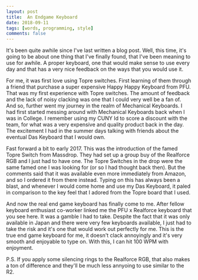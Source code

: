 ```yaml
---
layout: post
title:  An Endgame Keyboard
date: 2018-09-11
tags: [words, programming, style]
comments: false
---
```


It's been quite awhile since I've last written a blog post. Well, this time, it's going to be about one thing that I've finally found, that I've been meaning to use for awhile. A proper keyboard, one that would make sense to use every day and that has a very nice feedback on the ways that you would use it.

For me, it was first love using Topre switches. First learning of them through a friend that purchase a super expensive Happy Happy Keyboard from PFU. That was my first experience with Topre switches. The amount of feedback and the lack of noisy clacking was one that I could very well be a fan of. And so, further went my journey in the realm of Mechanical Keyboards. I had first started messing around with Mechanical Keyboards back when I was in College. I remember using my CUNY Id to score a discount with the team, for what was a very expensive and quality product back in the day. The excitement I had in the summer days talking with friends about the eventual Das Keyboard that I would own.

Fast forward a bit to early 2017. This was the introduction of the famed Topre Switch from Massdrop. They had set up a group buy of the Realforce RGB and I just had to have one. The Topre Switches in the drop were the same famed one I was looking for (or so I had thought back then). But the comments said that it was available even more immediately from Amazon, and so I ordered it from there instead. Typing on this has always been a blast, and whenever I would come home and use my Das Keyboard, it paled in comparison to the key feel that I adored from the Topre board that I used. 

And now the real end game keyboard has finally come to me. After fellow keyboard enthusiast co-worker linked me the PFU x Realforce keyboard that you see here. It was a gamble I had to take. Despite the fact that it was only available in Japan and there were very few keyboards available, I just had to take the risk and it's one that would work out perfectly for me. This is the true end game keyboard for me, it doesn't clack annoyingly and it's very smooth and enjoyable to type on. With this, I can hit 100 WPM with enjoyment.

P.S. If you apply some silencing rings to the Realforce RGB, that also makes a ton of difference and they'll be much less annyoing to use similar to the R2.
